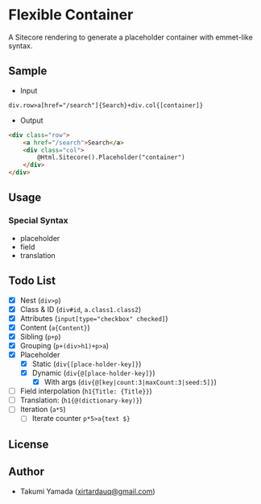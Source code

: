 # Flexible Container
A Sitecore rendering to generate a placeholder container with emmet-like syntax.

## Sample
- Input
```
div.row>a[href="/search"]{Search}+div.col{[container]}
```

- Output
```html
<div class="row">
    <a href="/search">Search</a>
    <div class="col">
        @Html.Sitecore().Placeholder("container")
    </div>
</div>
```

## Usage

### Special Syntax
- placeholder
- field
- translation

## Todo List
- [x] Nest (`div>p`)
- [x] Class & ID (`div#id`, `a.class1.class2`)
- [x] Attributes (`input[type="checkbox" checked]`)
- [x] Content (`a{Content}`)
- [x] Sibling (`p+p`)
- [x] Grouping (`p+(div>h1)+p>a`)
- [x] Placeholder
	- [x] Static (`div{[place-holder-key]}`)
	- [x] Dynamic (`div{@[place-holder-key]}`)
        - [x] With args (`div{@[key|count:3|maxCount:3|seed:5]}`)
- [ ] Field interpolation (`h1{Title: {Title}}`)
- [ ] Translation: (`h1{@(dictionary-key)}`)
- [ ] Iteration (`a*5`)
	- [ ] Iterate counter `p*5>a{text $}`

## License    

## Author
- Takumi Yamada (xirtardauq@gmail.com)